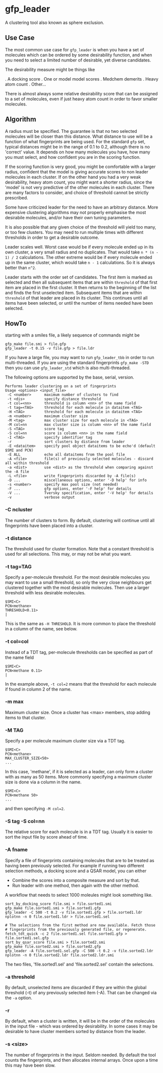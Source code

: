 # gfp_leader

A clustering tool also known as sphere exclusion.

## Use Case
The most common use case for `gfp_leader` is when you have a set of molecules
which can be ordered by some desirability function, and when you need to select
a limited number of desirable, yet diverse candidates.

The desirability measure might be things like

. A docking score
. One or model model scores
. Medchem demerits
. Heavy atom count
. Other...

There is almost always some relative desirability score that can be assigned to
a set of molecules, even if just heavy atom count in order to favor smaller molecules.

## Algorithm
A radius must be specified. The guarantee is that no two selected molecules will
be closer than this distance. What distance to use will be a function of what
fingerprints are being used. For the standard `gfp` set, typical distances might
be in the range of 0.1 to 0.2, although there is no 'correct' value. It depends on
how many molecules you have, how many you must select, and how confident you are in
the scoring function.

If the scoring function is very good, you might be comfortable with a larger radius,
confident that the model is giving accurate scores to non leader molecules in
each cluster. If on the other hand you had a very weak desirability, heavy atom
count, you might want a shorter radius, since the 'model' is not very predictive
of the other molecules in each cluster. There are many factors to consider, and
choice of threshold cannot be strictly prescribed.

Some have criticized leader for the need to have an arbitrary distance. More
expensive clustering algorithms may not properly emphasise the most desirabile
molecules, and/or have their own tuning parameters.

It is also possible that any given choice of the threshold will yield too many,
or too few clusters. You may need to run multiple times with different thresholds
in order to get a desirable outcome.

Leader scales well. Worst case would be if every molecule ended up in its own
cluster, a very small radius and no duplicates. That would take `n * (n - 1) / 2`
calculations. The other extreme would be if every molecule ended up in the same
cluster, which would take `n - 1` calculations. So it is always better than `n^2`.

Leader starts with the order set of candidates. The first item is marked as selected
and then all subsequent items that are within `threshold` of that first item are
placed in the first cluster. It then returns to the beginning of the list and finds
the first unselected item. Subsequent items that are within `threshold` of that 
leader are placed in its cluster. This continues until all items have been selected,
or until the number of items needed have been selected.

## HowTo
starting with a smiles file, a likely sequence of commands might be
```
gfp_make file.smi > file.gfp
gfp_leader -t 0.15 -v file.gfp > file.ldr
```

If you have a large file, you may want to run `gfp_leader_tbb` in order to 
run multi-threaded. If you are using the standard fingerprints `gfp_make -STD` then
you can use `gfp_leader_std` which is also multi-threaded.

The following options are supported by the base, serial, version.
```
Performs leader clustering on a set of fingerprints
Usage <options> <input_file>
 -C <number>      maximum number of clusters to find
 -t <dis>         specify distance threshold
 -t col=<nn>      threshold is column <nn> of the name field
 -t tag=<TAG>     threshold for each molecule in dataitem <TAG>
 -H <TAG>         threshold for each molecule in dataitem <TAG>
 -m <number>      maximum cluster size
 -M <tag>         max cluster size for each molecule in <TAG>
 -M col=nn        max cluster size is column <nn> of the name field
 -S <TAG>         score tag
 -S col=nn        score is column <nn> in the name field
 -I <TAG>         specify identifier tag
 -r               sort clusters by distance from leader
 -E <dataitem>    specify pool object dataitems to be echo'd (default $SMI and PCN)
 -E ALL           echo all dataitems from the pool file
 -A <file>        file(s) of previously selected molecules - discard all within threshold
 -a <dist>        use <dist> as the threshold when comparing against the -A file
 -L <file>        write fingerprints discarded by -A file(s)
 -D ...           miscellaneous options, enter '-D help' for info
 -s <number>      specify max pool size (not needed)
 -F ...           gfp options, enter '-F help' for details
 -V ...           Tversky specification, enter '-V help' for details
 -v               verbose output
```

### -C ncluster
The number of clusters to form. By default, clustering will continue until
all fingerprints have been placed into a cluster.

### -t distance
The threshold used for cluster formation. Note that a constant threshold is
used for all selections. This may, or may not be what you want.

### -t tag=TAG
Specify a per-molecule threshold. For the most desirable molecules you may want
to use a small threshold, so only the very close neighbours get clustered together
with the most desirable molecules. Then use a larger threshold with less desirable
molecules.
```
$SMI<C>
PCN<methane>
THRESHOLD<0.11>
|
```
This is the same as `-H THRESHOLD`. It is more common to place the threshold
in a column of the name, see below.

### -t col=col
Instead of a TDT tag, per-molecule thresholds can be specified as part of the name
field
```
$SMI<C>
PCN<methane 0.11>
|
```
In the example above, `-t col=2` means that the threshold for each molecule if
found in column 2 of the name.

### -m max
Maximum cluster size. Once a cluster has \<max\> members, stop adding
items to that cluster. 

### -M TAG
Specify a per molecule maximum cluster size via a TDT tag.
```
$SMI<C>
PCN<methane>
MAX_CLUSTER_SIZE<50>
...
```
In this case, 'methane', if it is selected as a leader, can only form a
cluster with as many as 50 items. More commonly specifying a maximum
cluster size is done via a column in the name.
```
$SMI<C>
PCN<methane 50>
...
```
and then specifying `-M col=2`.

### -S tag -S col=nn
The relative score for each molecule is in a TDT tag. Usually it is easier
to sort the input file by score ahead of time.

### -A fname
Specify a file of fingerprints containing molecules that are to be treated as
having been previously selected. For example if running two different selection
methods, a docking score and a QSAR model, you can either

* Combine the scores into a composite measure and sort by that.
* Run leader with one method, then again with the other method.

A workflow that needs to select 1000 moleules might look something like.
```
sort_by_docking_score file.smi > file.sorted1.smi
gfp_make file.sorted1.smi > file.sorted1.gfp
gfp_leader -C 500 -t 0.2 -v file.sorted1.gfp > file.sorted1.ldr
nplotnn -n 0 file.sorted1.ldr > file.sorted1.sel

# The selections from the first method are now available. Fetch those
# fingerprints from the previously generated file, or regenerate.
fetch_tdt_quick -c 2 file.sorted1.sel file.sorted1.gfp > file.sorted1.sel.gfp
sort_by_qsar_score file.smi > file.sorted2.smi
gfp_make file.sorted2.smi > file.sorted2.gfp
gfp_leader -A file.sorted1.sel.gfp -C 500 -t 0.2 -v file.sorted2.ldr
nplotnn -n 0 file.sorted2.ldr file.sorted2.ldr.smi
```
The two files, 'file.sorted1.sel' and 'file.sorted2.sel' contain the
selections.

### -a threshold
By default, unselected items are discarded if they are within the
global threshold (-t) of any previously selected item (-A). That
can be changed via the `-a` option.

### -r
By default, when a cluster is written, it will be in the order of the
molecules in the input file - which was ordered by desirability. In some
cases it may be desirable to have cluster members sorted by distance
from the leader.

### -s \<size\>
The number of fingerprints in the input. Seldom needed. By default the tool counts
the fingerprints, and then allocates internal arrays. Once upon a time this
may have been slow.
